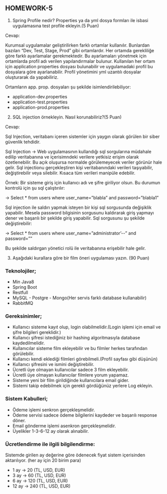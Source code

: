 ## **HOMEWORK-5**

1. Spring Profile nedir? Properties ya da yml dosya formları ile isbasi uygulamasına test
profile ekleyin.(5 Puan)

Cevap:

Kurumsal uygulamalar geliştirilirken farklı ortamlar kullanılır. Bunlardan bazıları 
“Dev, Test, Stage, Prod” gibi ortamlardır. Her ortamda gerekliliğe göre farklı ayarlamalar 
gerekmektedir. Bu ayarlamaları yönetmek için ortamlarda profil adı verilen 
yapılandırmalar bulunur.
Kullanılan her ortam için application properties dosyası bulunabilir ve uygulamadaki 
profil bu dosyalara göre ayarlanabilir. Profil yönetimini yml uzantılı dosyalar oluşturarak 
da yapabiliriz.

Ortamların app. prop. dosyaları şu şekilde isimlendirilebiliyor:
* application-dev.properties
* application-test.properties
* application-prod.properties


2. SQL injection örnekleyin. Nasıl korunabiliriz?(5 Puan)

Cevap:

Sql Injection, veritabanı içeren sistemler için yaygın olarak görülen bir siber 
güvenlik tehdidir.

Sql Injection -> Web uygulamasının kullandığı sql sorgularına müdahale edilip 
veritabanına ve içerisimndeki verilere yetkisiz erişim olarak özetlenebilir. Bu açık oluşursa 
normalde görülemeyecek veriler görünür hale gelir.
Sql injectionu gerçekleştiren kişi veritabanındaki verileri taşıyabilir, değiştirebilir veya 
silebilir. Kısaca tüm verileri manipüle edebilir.

Örnek: Bir sisteme giriş için kullanıcı adı ve şifre giriliyor olsun. Bu durumun kontrolü için 
şu sql çalıştırılır:

-> Select * from users where user_name=”blabla” and password=”blabla1”

Sql injection ile saldırı yapmak isteyen bir kişi sql sorgusunda değişiklik yapabilir. Mesela 
password bilgisinin sorgusunu kaldırarak giriş yapmayı dener ve başarılı bir şekilde giriş 
yapabilir. Sql sorgusunu şu şekilde değiştirebilir:

-> Select * from users where user_name=”administrator’--” and password=””

Bu şekilde saldırgan yönetici rolü ile veritabanına erişebilir hale gelir.


3. Aşağıdaki kurallara göre bir film öneri uygulaması yazın. (90 Puan)

### **Teknolojiler;**
* Min Java8
* Spring Boot
* Restfull
* MySQL - Postgre - Mongo(Her servis farklı database kullanabilir)
* RabbitMQ

### **Gereksinimler;**

* Kullanıcı sisteme kayıt olup, login olabilmelidir.(Login işlemi için email ve şifre bilgileri
gereklidir.)
* Kullanıcı şifresi istediğiniz bir hashing algoritmasıyla database kaydedilmelidir.
* Kullanıcılar sisteme film ekleyebilir ve bu filmler herkes tarafından görülebilir.
* Kullanıcı kendi eklediği filmleri görebilmeli.(Profil sayfası gibi düşünün)
* Kullanıcı şifresini ve ismini değiştirebilir.
* Ücretli üye olmayan kullanıcılar sadece 3 film ekleyebilir.
* Ücretli üye olmayan kullanıcılar filmlere yorum yapamaz.
* Sisteme yeni bir film girildiğinde kullanıcılara email gider.
* Sistemi takip edebilmek için gerekli gördüğünüz yerlere Log ekleyin.

### **Sistem Kabulleri;**

* Ödeme işlemi senkron gerçekleşmelidir.
* Ödeme servisi sadece ödeme bilgilerini kaydeder ve başarılı response döner.
* Email gönderme işlemi asenkron gerçekleşmelidir.
* Üyelikler 1-3-6-12 ay olarak alınabilir.

### **Ücretlendirme ile ilgili bilgilendirme:**
Sistemde girilen ay değerine göre ödenecek fiyat sistem içerisinden aktarılıyor. (her ay için 20 birim para)
* 1 ay -> 20 (TL, USD, EUR)
* 3 ay -> 60 (TL, USD, EUR)
* 6 ay -> 120 (TL, USD, EUR)
* 12 ay -> 240 (TL, USD, EUR)
